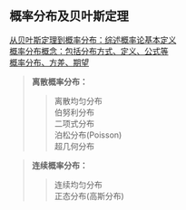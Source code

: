 概率分布及贝叶斯定理<br>
--
[从贝叶斯定理到概率分布：综述概率论基本定义](https://www.jiqizhixin.com/articles/2017-09-20-10)<br>
[概率分布概念：包括分布方式、定义、公式等](http://cbb.sjtu.edu.cn/~mywu/bi217/3.pdf)<br>
[概率分布、方差、期望](https://zhuanlan.zhihu.com/p/26810566)<br>
>**离散概率分布：<br>**
>>离散均匀分布<br>
伯努利分布<br>
二项式分布<br>
泊松分布(Poisson)<br>
超几何分布<br>

>**连续概率分布：<br>**
>>连续均匀分布<br>
正态分布(高斯分布)<br>






